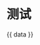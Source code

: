 # 测试

{{ data }}

<script setup lang="ts">
    import { ref } from "vue";
    const data = ref(false);
</script>

<demo src="./example/test.vue" title="案例" desc="这是一个代码块的基础案例"></demo>
